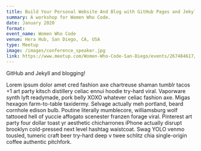 ```yaml
---
title: Build Your Personal Website And Blog with GitHub Pages and Jekyll
summary: A workshop for Women Who Code.
date: January 2020
format: 
event_name: Women Who Code
venue: Hera Hub, San Diego, CA, USA
type: Meetup
image: /images/conference_speaker.jpg
link: https://www.meetup.com/Women-Who-Code-San-Diego/events/267484617/
---
```

GitHub and Jekyll and blogging!

Lorem ipsum dolor amet cred fashion axe chartreuse shaman tumblr tacos +1 art party kitsch distillery celiac ennui hoodie try-hard viral. Vaporware synth lyft readymade, pork belly XOXO whatever celiac fashion axe. Migas hexagon farm-to-table taxidermy. Selvage actually meh portland, beard cornhole edison bulb. Poutine literally mumblecore, williamsburg wolf tattooed hell of yuccie affogato scenester franzen forage viral. Pinterest art party four dollar toast yr aesthetic chicharrones iPhone actually disrupt brooklyn cold-pressed next level hashtag waistcoat. Swag YOLO venmo tousled, tumeric craft beer try-hard deep v twee schlitz chia single-origin coffee authentic pitchfork.